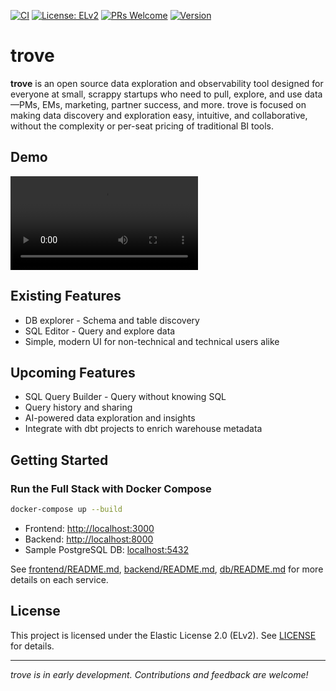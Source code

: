 [![CI](https://github.com/hr23232323/trove/actions/workflows/ci.yml/badge.svg)](https://github.com/hr23232323/trove/actions/workflows/ci.yml)
[![License: ELv2](https://img.shields.io/badge/license-ELv2-blue.svg)](LICENSE)
[![PRs Welcome](https://img.shields.io/badge/PRs-welcome-brightgreen.svg)](CONTRIBUTING.md)
[![Version](https://img.shields.io/badge/version-0.1.0-blue.svg)](https://github.com/hr23232323/trove/releases)

# trove

**trove** is an open source data exploration and observability tool designed for everyone at small, scrappy startups who need to pull, explore, and use data—PMs, EMs, marketing, partner success, and more. trove is focused on making data discovery and exploration easy, intuitive, and collaborative, without the complexity or per-seat pricing of traditional BI tools.

## Demo

<video controls src="./assets/Trove-demo.mp4" title="Trove - demo"></video>

## Existing Features

- DB explorer - Schema and table discovery
- SQL Editor - Query and explore data
- Simple, modern UI for non-technical and technical users alike

## Upcoming Features

- SQL Query Builder - Query without knowing SQL
- Query history and sharing
- AI-powered data exploration and insights
- Integrate with dbt projects to enrich warehouse metadata

## Getting Started

### Run the Full Stack with Docker Compose

```bash
docker-compose up --build
```

- Frontend: [http://localhost:3000](http://localhost:3000)
- Backend: [http://localhost:8000](http://localhost:8000)
- Sample PostgreSQL DB: [localhost:5432](localhost:5432)

See [frontend/README.md](frontend/README.md), [backend/README.md](backend/README.md), [db/README.md](db/README.md) for more details on each service.

## License

This project is licensed under the Elastic License 2.0 (ELv2). See [LICENSE](LICENSE) for details.

---

_trove is in early development. Contributions and feedback are welcome!_
